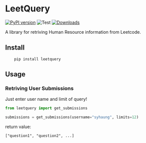 # LeetQuery

[![PyPI version](https://badge.fury.io/py/leetquery.svg)](https://badge.fury.io/py/leetquery) ![Test](https://github.com/ShuYuHuang/leetquery/actions/workflows/python-app.yml/badge.svg)  [![Downloads](https://static.pepy.tech/badge/leetquery)](https://pepy.tech/project/leetquery)

A library for retriving Human Resource information from Leetcode.

## Install
``` shell
    pip install leetquery
```
## Usage
### Retriving User Submissions
Just enter user name and limit of query!
``` python
from leetquery import get_submissions

submissions = get_submissions(username="syhaung", limits=12)
```
return value:
```
["question1", "question2", ...]
```
